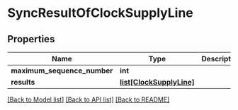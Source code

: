 # SyncResultOfClockSupplyLine

## Properties
Name | Type | Description | Notes
------------ | ------------- | ------------- | -------------
**maximum_sequence_number** | **int** |  | 
**results** | [**list[ClockSupplyLine]**](ClockSupplyLine.md) |  | 

[[Back to Model list]](../README.md#documentation-for-models) [[Back to API list]](../README.md#documentation-for-api-endpoints) [[Back to README]](../README.md)

